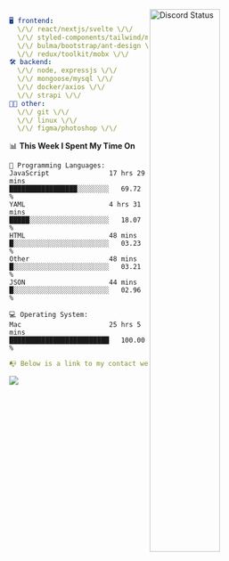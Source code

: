 
<a href="https://discord.com/users/279302975371870218" target="_blank">
    <img width="50%" align="right" alt="Discord Status" src="https://lanyard.cnrad.dev/api/279302975371870218?bg=161B22&borderRadius=5px%205px%200%200&hideTimestamp=true&idleMessage=Just%20chillin%27%20at%20the%20moment&animated=true">
</a>

```yaml
🖥️ frontend: 
  \/\/ react/nextjs/svelte \/\/
  \/\/ styled-components/tailwind/mui/
  \/\/ bulma/bootstrap/ant-design \/\/
  \/\/ redux/toolkit/mobx \/\/
🛠 backend: 
  \/\/ node, expressjs \/\/
  \/\/ mongoose/mysql \/\/
  \/\/ docker/axios \/\/
  \/\/ strapi \/\/
👨‍💻 other: 
  \/\/ git \/\/ 
  \/\/ linux \/\/
  \/\/ figma/photoshop \/\/
```
<!--START_SECTION:waka-->
📊 **This Week I Spent My Time On** 

```text
💬 Programming Languages: 
JavaScript               17 hrs 29 mins      █████████████████░░░░░░░░   69.72 % 
YAML                     4 hrs 31 mins       █████░░░░░░░░░░░░░░░░░░░░   18.07 % 
HTML                     48 mins             █░░░░░░░░░░░░░░░░░░░░░░░░   03.23 % 
Other                    48 mins             █░░░░░░░░░░░░░░░░░░░░░░░░   03.21 % 
JSON                     44 mins             █░░░░░░░░░░░░░░░░░░░░░░░░   02.96 % 

💻 Operating System: 
Mac                      25 hrs 5 mins       █████████████████████████   100.00 % 
```


<!--END_SECTION:waka-->
```yaml
📭 Below is a link to my contact website 
```
<a href="https://vk.cc/cg0vfb" target="_black"> <img src="https://img.shields.io/badge/website-161B22?style=for-the-badge&logo=About.me&logoColor=white"></img> <a/>
